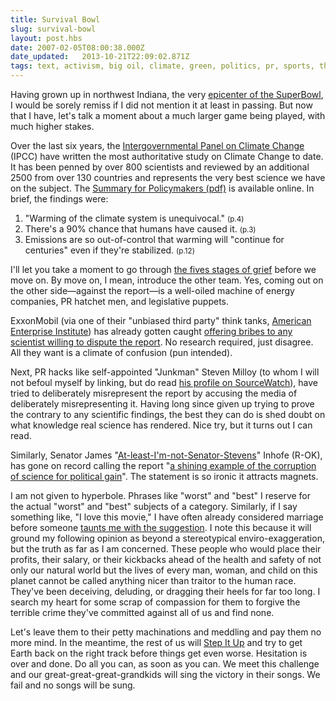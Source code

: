 ```yaml
---
title: Survival Bowl
slug: survival-bowl
layout: post.hbs
date: 2007-02-05T08:00:38.000Z
date_updated:   2013-10-21T22:09:02.871Z
tags: text, activism, big oil, climate, green, politics, pr, sports, think tank
---
```


Having grown up in northwest Indiana, the very <a href="http://maps.google.com/maps?q=indianapolis+to+chicago" title="I-65 on Google Maps">epicenter of the SuperBowl</a>, I would be sorely remiss if I did not mention it at least in passing. But now that I have, let's talk a moment about a much larger game being played, with much higher stakes.<!--more-->

Over the last six years, the <a href="http://www.ipcc.ch/" title="IPCC.ch">Intergovernmental Panel on Climate Change</a> (IPCC) have written the most authoritative study on Climate Change to date. It has been penned by over 800 scientists and reviewed by an additional 2500 from over 130 countries and represents the very best science we have on the subject. The <a href="http://www.ipcc.ch/SPM2feb07.pdf" title="Download it here">Summary for Policymakers (pdf)</a> is available online.  In brief, the findings were:
<ol>
<li>"Warming of the climate system is unequivocal." <small>(p.4)</small></li>
<li>There's a 90% chance that humans have caused it. <small>(p.3)</small></li>
<li>Emissions are so out-of-control that warming will "continue for centuries" even if they're stabilized. <small>(p.12)</small></li>
</ol>
I'll let you take a moment to go through <a href="http://www.devilducky.com/media/52401/" title="Robot Chicken on Devil Ducky">the fives stages of grief</a> before we move on. By move on, I mean, introduce the other team. Yes, coming out on the other side&mdash;against the report&mdash;is a well-oiled machine of energy companies, PR hatchet men, and legislative puppets.

ExxonMobil (via one of their "unbiased third party" think tanks, <a href="http://www.aei.org/" title="AEI.org">American Enterprise Institute</a>) has already gotten caught <a href="http://environment.guardian.co.uk/climatechange/story/0,,2004397,00.html" title="'Scientists offered cash to dispute climate study' on Guardian.co.uk">offering bribes to any scientist willing to dispute the report</a>. No research required, just disagree. All they want is a climate of confusion (pun intended).

Next, PR hacks like self-appointed "Junkman" Steven Milloy (to whom I will not befoul myself by linking, but do read <a href="http://www.sourcewatch.org/index.php?title=Steve_Milloy" title="Steve Milloy on SourceWatch">his profile on SourceWatch</a>), have tried to deliberately misrepresent the report by accusing the media of deliberately misrepresenting it. Having long since given up trying to prove the contrary to any scientific findings, the best they can do is shed doubt on what knowledge real science has rendered. Nice try, but it turns out I can read.

Similarly, Senator James "<a href="http://www.commondreams.org/headlines06/0715-06.htm" title="'Internet Tubes Speech Turns Spotlight, Ridicule on Sen. Stevens' on CommonDreams">At-least-I'm-not-Senator-Stevens</a>" Inhofe (R-OK), has gone on record calling the report "<a href="http://epw.senate.gov/public/index.cfm?FuseAction=Minority.PressReleases&ContentRecord_id=8314fc55-802a-23ad-4c91-fd68926e72f2" title="The EPW press release">a shining example of the corruption of science for political gain</a>". The statement is so ironic it attracts magnets.

I am not given to hyperbole. Phrases like "worst" and "best" I reserve for the actual "worst" and "best" subjects of a category. Similarly, if I say something like, "I love this movie," I have often already considered marriage before someone <a href="http://www.boingboing.net/2006/02/24/if_you_love_that_goa.html" title="'If you love that goat so much' on BoingBoing">taunts me with the suggestion</a>. I note this because it will ground my following opinion as beyond a stereotypical enviro-exaggeration, but the truth as far as I am concerned. These people who would place their profits, their salary, or their kickbacks ahead of the health and safety of not only our natural world but the lives of every man, woman, and child on this planet cannot be called anything nicer than traitor to the human race. They've been deceiving, deluding, or dragging their heels for far too long. I search my heart for some scrap of compassion for them to forgive the terrible crime they've committed against all of us and find none.

Let's leave them to their petty machinations and meddling and pay them no more mind. In the meantime, the rest of us will <a href="http://www.grist.org/comments/dispatches/2007/01/08/mckibben/index.html" title="'Introducing a brand-new, mass protest climate movement' on Grist">Step It Up</a> and try to get Earth back on the right track before things get even worse. Hesitation is over and done. Do all you can, as soon as you can. We meet this challenge and our great-great-great-grandkids will sing the victory in their songs. We fail and no songs will be sung.
